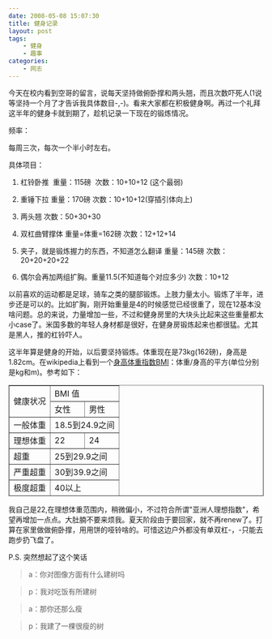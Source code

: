```yaml
---
date: 2008-05-08 15:07:30
title: 健身记录
layout: post
tags:
    - 健身
    - 趣事
categories:
    - 网志
---
```

今天在校内看到空哥的留言，说每天坚持做俯卧撑和两头翘，而且次数吓死人(1说等坚持一个月了才告诉我具体数目-,-)。看来大家都在积极健身啊。再过一个礼拜这半年的健身卡就到期了，趁机记录一下现在的锻炼情况。

频率：

每周三次，每次一个半小时左右。

具体项目：

1. 杠铃卧推  重量：115磅  次数：10+10+12 (这个最弱)

2. 重锤下拉 重量：170磅 次数：10+10+12(穿插引体向上)

3. 两头翘 次数：50+30+30

4. 双杠曲臂撑体 重量=体重=162磅 次数：12+12+14

5. 夹子，就是锻炼握力的东西，不知道怎么翻译 重量：145磅 次数：20+20+20+22

6. 偶尔会再加两组扩胸。重量11.5(不知道每个对应多少) 次数：10+12

以前喜欢的运动都是足球，骑车之类的腿部锻炼。上肢力量太小。锻炼了半年，进步还是可以的。比如扩胸，刚开始重量是4的时候感觉已经很重了，现在12基本没啥问题。总的来说，力量增加一些，不过和健身房里的大块头比起来这些重量都太小case了。米国多数的年轻人身材都是很好，在健身房锻炼起来也都很猛。尤其是黑人，推的杠铃吓人。

这半年算是健身的开始，以后要坚持锻炼。体重现在是73kg(162磅)，身高是1.82cm。在wikipedia上看到一个<a href="http://en.wikipedia.org/wiki/Body_mass_index" target="_blank">身高体重指数BMI</a>：体重/身高的平方(单位分别是kg和m)。参考如下：
<table style="height:219px;" border="1" width="349">
<tbody>
<tr>
<td rowspan="2">健康状况</td>
<td colspan="2">BMI 值</td>
</tr>
<tr>
<td>女性</td>
<td>男性</td>
</tr>
<tr>
<td>一般体重</td>
<td colspan="2">18.5到24.9之间</td>
</tr>
<tr>
<td>理想体重</td>
<td>22</td>
<td>24</td>
</tr>
<tr>
<td>超重</td>
<td colspan="2">25到29.9之间</td>
</tr>
<tr>
<td>严重超重</td>
<td colspan="2">30到39.9之间</td>
</tr>
<tr>
<td>极度超重</td>
<td colspan="2">40以上</td>
</tr>
</tbody></table>
我自己是22,在理想体重范围内，稍微偏小，不过符合所谓"亚洲人理想指数"，希望再增加一点点。大肚腩不要来烦我。夏天阶段由于要回家，就不再renew了。打算在家里做做俯卧撑，用用饼的哑铃啥的。可惜这边户外都没有单双杠-，-只能去跑步扔飞盘了。

P.S. 突然想起了这个笑话

>a：你对图像方面有什么建树吗

>p：我对吃饭有所建树

>a：那你还那么瘦

>p：我建了一棵很瘦的树
